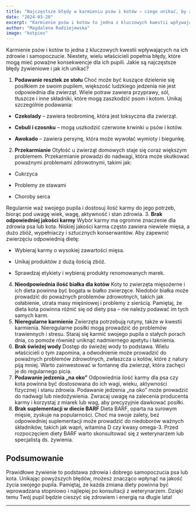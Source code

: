 ```yaml
---
title: "Najczęstsze błędy w karmieniu psów i kotów – czego unikać, by zadbać o zdrowie pupila?"
date: "2024-03-20"
excerpt: "Karmienie psów i kotów to jedna z kluczowych kwestii wpływających na ich zdrowie i samopoczucie."
author: "Magdalena Radziejewska"
image: "kotpies"
---
```



Karmienie psów i kotów to jedna z kluczowych kwestii wpływających na ich zdrowie i samopoczucie. Niestety, wielu właścicieli popełnia błędy, które mogą mieć poważne konsekwencje dla ich pupili. Jakie są najczęstsze błędy żywieniowe i jak ich unikać?
1. **Podawanie resztek ze stołu** 
Choć może być kuszące dzielenie się posiłkiem ze swoim pupilem, większość ludzkiego jedzenia nie jest odpowiednia dla zwierząt. Wiele potraw zawiera przyprawy, sól, tłuszcze i inne składniki, które mogą zaszkodzić psom i kotom. Unikaj szczególnie podawania:
 
- **Czekolady**  – zawiera teobrominę, która jest toksyczna dla zwierząt.
 
- **Cebuli i czosnku**  – mogą uszkodzić czerwone krwinki u psów i kotów.
 
- **Awokado**  – zawiera persynę, która może wywołać wymioty i biegunkę.
2. **Przekarmianie** 
Otyłość u zwierząt domowych staje się coraz większym problemem. Przekarmianie prowadzi do nadwagi, która może skutkować poważnymi problemami zdrowotnymi, takimi jak:

- Cukrzyca

- Problemy ze stawami

- Choroby serca

Regularnie waż swojego pupila i dostosuj ilość karmy do jego potrzeb, biorąc pod uwagę wiek, wagę, aktywność i stan zdrowia.
3. **Brak odpowiedniej jakości karmy** 
Wybór karmy ma ogromne znaczenie dla zdrowia psa lub kota. Niskiej jakości karma często zawiera niewiele mięsa, a dużo zbóż, wypełniaczy i sztucznych konserwantów. Aby zapewnić zwierzęciu odpowiednią dietę:

- Wybieraj karmy o wysokiej zawartości mięsa.

- Unikaj produktów z dużą ilością zbóż.

- Sprawdzaj etykiety i wybieraj produkty renomowanych marek.
4. **Nieodpowiednia ilość białka dla kotów** 
Koty to zwierzęta mięsożerne i ich dieta powinna być bogata w białko zwierzęce. Niedobór białka może prowadzić do poważnych problemów zdrowotnych, takich jak osłabienie, utrata masy mięśniowej i problemy z sierścią. Pamiętaj, że dieta kota powinna różnić się od diety psa – nie należy podawać im tych samych karm.
5. **Nieregularne karmienie** 
Zwierzęta potrzebują rutyny, także w kwestii karmienia. Nieregularne posiłki mogą prowadzić do problemów trawiennych i stresu. Staraj się karmić swojego pupila o stałych porach dnia, co pomoże również uniknąć nadmiernego apetytu i łaknienia.
6. **Brak świeżej wody** 
Dostęp do świeżej wody to podstawa. Wielu właścicieli o tym zapomina, a odwodnienie może prowadzić do poważnych problemów zdrowotnych, zwłaszcza u kotów, które z natury piją mniej. Warto zainwestować w fontannę dla zwierząt, która zachęci je do regularnego picia.
7. **Podawanie jedzenia „na oko”** 
Odpowiednia ilość karmy dla psa czy kota powinna być dostosowana do ich wagi, wieku, aktywności fizycznej i stanu zdrowia. Podawanie jedzenia „na oko” może prowadzić do nadwagi lub niedożywienia. Zwracaj uwagę na zalecenia producenta karmy i korzystaj z miarek lub wag, aby precyzyjnie dawkować posiłki.
8. **Brak suplementacji w diecie BARF** 
Dieta BARF, oparta na surowym mięsie, zyskuje na popularności. Choć ma swoje zalety, bez odpowiedniej suplementacji może prowadzić do niedoborów ważnych składników, takich jak wapń, witamina D czy kwasy omega-3. Przed rozpoczęciem diety BARF warto skonsultować się z weterynarzem lub specjalistą ds. żywienia.

## Podsumowanie 

Prawidłowe żywienie to podstawa zdrowia i dobrego samopoczucia psa lub kota. Unikając powyższych błędów, możesz znacząco wpłynąć na jakość życia swojego pupila. Pamiętaj, że każda zmiana diety powinna być wprowadzana stopniowo i najlepiej po konsultacji z weterynarzem. Dzięki temu Twój pupil będzie cieszyć się zdrowiem i energią na długie lata!


---
